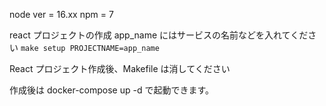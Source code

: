 node ver = 16.xx
npm = 7

react プロジェクトの作成
app_name にはサービスの名前などを入れてください
`make setup PROJECTNAME=app_name`

React プロジェクト作成後、Makefile は消してください

作成後は docker-compose up -d で起動できます。
